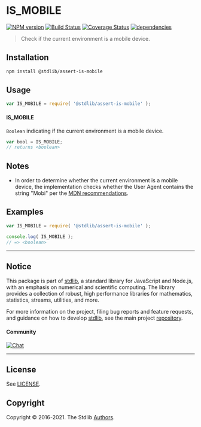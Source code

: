 <!--

@license Apache-2.0

Copyright (c) 2021 The Stdlib Authors.

Licensed under the Apache License, Version 2.0 (the "License");
you may not use this file except in compliance with the License.
You may obtain a copy of the License at

   http://www.apache.org/licenses/LICENSE-2.0

Unless required by applicable law or agreed to in writing, software
distributed under the License is distributed on an "AS IS" BASIS,
WITHOUT WARRANTIES OR CONDITIONS OF ANY KIND, either express or implied.
See the License for the specific language governing permissions and
limitations under the License.

-->

# IS_MOBILE

[![NPM version][npm-image]][npm-url] [![Build Status][test-image]][test-url] [![Coverage Status][coverage-image]][coverage-url] [![dependencies][dependencies-image]][dependencies-url]

> Check if the current environment is a mobile device.

<section class="installation">

## Installation

```bash
npm install @stdlib/assert-is-mobile
```

</section>

<section class="usage">

## Usage

```javascript
var IS_MOBILE = require( '@stdlib/assert-is-mobile' );
```

#### IS_MOBILE

`Boolean` indicating if the current environment is a mobile device.

```javascript
var bool = IS_MOBILE;
// returns <boolean>
```

</section>

<!-- /.usage -->

<section class="notes">

## Notes

-   In order to determine whether the current environment is a mobile device, the implementation checks whether the User Agent contains the string "Mobi" per the [MDN recommendations][mdn-mobile].

</section>

<!-- /.notes -->

<section class="examples">

## Examples

<!-- eslint no-undef: "error" -->

```javascript
var IS_MOBILE = require( '@stdlib/assert-is-mobile' );

console.log( IS_MOBILE );
// => <boolean>
```

</section>

<!-- /.examples -->


<section class="main-repo" >

* * *

## Notice

This package is part of [stdlib][stdlib], a standard library for JavaScript and Node.js, with an emphasis on numerical and scientific computing. The library provides a collection of robust, high performance libraries for mathematics, statistics, streams, utilities, and more.

For more information on the project, filing bug reports and feature requests, and guidance on how to develop [stdlib][stdlib], see the main project [repository][stdlib].

#### Community

[![Chat][chat-image]][chat-url]

---

## License

See [LICENSE][stdlib-license].


## Copyright

Copyright &copy; 2016-2021. The Stdlib [Authors][stdlib-authors].

</section>

<!-- /.stdlib -->

<!-- Section for all links. Make sure to keep an empty line after the `section` element and another before the `/section` close. -->

<section class="links">

[npm-image]: http://img.shields.io/npm/v/@stdlib/assert-is-mobile.svg
[npm-url]: https://npmjs.org/package/@stdlib/assert-is-mobile

[test-image]: https://github.com/stdlib-js/assert-is-mobile/actions/workflows/test.yml/badge.svg
[test-url]: https://github.com/stdlib-js/assert-is-mobile/actions/workflows/test.yml

[coverage-image]: https://img.shields.io/codecov/c/github/stdlib-js/assert-is-mobile/main.svg
[coverage-url]: https://codecov.io/github/stdlib-js/assert-is-mobile?branch=main

[dependencies-image]: https://img.shields.io/david/stdlib-js/assert-is-mobile.svg
[dependencies-url]: https://david-dm.org/stdlib-js/assert-is-mobile/main

[chat-image]: https://img.shields.io/gitter/room/stdlib-js/stdlib.svg
[chat-url]: https://gitter.im/stdlib-js/stdlib/

[stdlib]: https://github.com/stdlib-js/stdlib

[stdlib-authors]: https://github.com/stdlib-js/stdlib/graphs/contributors

[stdlib-license]: https://raw.githubusercontent.com/stdlib-js/assert-is-mobile/main/LICENSE


[mdn-mobile]: https://developer.mozilla.org/en-US/docs/Web/HTTP/Browser_detection_using_the_user_agent#mobile_tablet_or_desktop

</section>

<!-- /.links -->
